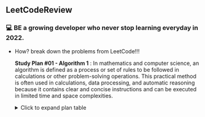 ## LeetCodeReview
### :computer: BE a growing developer who never stop learning everyday in 2022.

* How? break down the problems from LeetCode!!!

  __Study Plan #01 - Algorithm 1__ : In mathematics and computer science, an algorithm is defined as a process or set of rules to be followed in calculations or other problem-solving operations. This practical method is often used in calculations, data processing, and automatic reasoning because it contains clear and concise instructions and can be executed in limited time and space complexities.

  <details>

    <summary>Click to expand plan table</summary>

    | Day  | Title | Result |
    |---|---|---|
    | Day 1 | Binary Search | :heavy_check_mark: :x: |
    | Day 2 | Two Pointers | :heavy_check_mark: :x: |
    | Day 3 | Two Pointers | :heavy_check_mark: :x: |
    | Day 4 | Two Pointers | :heavy_check_mark: :x: |
    | Day 5 | Two Pointers | :heavy_check_mark: :x: |
    | Day 6 | Sliding Window | :heavy_check_mark: :x: |
    | Day 7 | Breadth-First Search / Depth-First Search | :heavy_check_mark: :x: |
    | Day 8 | Breadth-First Search / Depth-First Search | :heavy_check_mark: :x: |
    | Day 9 | Breadth-First Search / Depth-First Search | :heavy_check_mark: :x: |
    | Day 10| Recursion / Backtracking | :heavy_check_mark: :x: |
    | Day 11| Recursion / Backtracking | :heavy_check_mark: :x: |
    | Day 12| Dynamic Programming | :heavy_check_mark: :x: |
    | Day 13| Bit Manipulation | :heavy_check_mark: :x: |
    | Day 14| Bit Manipulation | :heavy_check_mark: :x: |
  </details>







